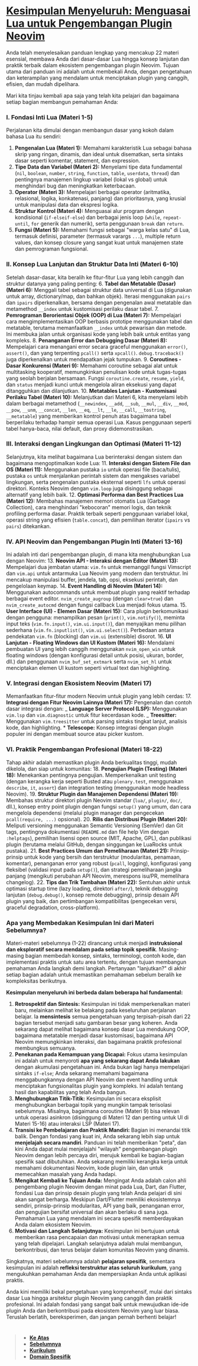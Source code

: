 # [Kesimpulan Menyeluruh: Menguasai Lua untuk Pengembangan Plugin Neovim][1]

Anda telah menyelesaikan panduan lengkap yang mencakup 22 materi esensial, membawa Anda dari dasar-dasar Lua hingga konsep lanjutan dan praktik terbaik dalam ekosistem pengembangan plugin Neovim. Tujuan utama dari panduan ini adalah untuk membekali Anda, dengan pengetahuan dan keterampilan yang mendalam untuk menciptakan plugin yang canggih, efisien, dan mudah dipelihara.

Mari kita tinjau kembali apa saja yang telah kita pelajari dan bagaimana setiap bagian membangun pemahaman Anda:

### I. Fondasi Inti Lua (Materi 1-5)

Perjalanan kita dimulai dengan membangun dasar yang kokoh dalam bahasa Lua itu sendiri:

1.  **Pengenalan Lua (Materi 1):** Memahami karakteristik Lua sebagai bahasa skrip yang ringan, dinamis, dan ideal untuk disematkan, serta sintaks dasar seperti komentar, statement, dan expression.
2.  **Tipe Data dan Variabel (Materi 2):** Menyelami tipe data fundamental (`nil`, `boolean`, `number`, `string`, `function`, `table`, `userdata`, `thread`) dan pentingnya manajemen lingkup variabel (lokal vs global) untuk menghindari bug dan meningkatkan keterbacaan.
3.  **Operator (Materi 3):** Mempelajari berbagai operator (aritmatika, relasional, logika, konkatenasi, panjang) dan prioritasnya, yang krusial untuk manipulasi data dan ekspresi logika.
4.  **Struktur Kontrol (Materi 4):** Menguasai alur program dengan kondisional (`if-elseif-else`) dan berbagai jenis loop (`while`, `repeat-until`, `for` generik dan numerik), serta penggunaan `break` dan `return`.
5.  **Fungsi (Materi 5):** Memahami fungsi sebagai "warga kelas satu" di Lua, termasuk definisi, parameter (termasuk varargs `...`), multiple return values, dan konsep closure yang sangat kuat untuk manajemen state dan pemrograman fungsional.

### II. Konsep Lua Lanjutan dan Struktur Data Inti (Materi 6-10)

Setelah dasar-dasar, kita beralih ke fitur-fitur Lua yang lebih canggih dan struktur datanya yang paling penting: 6. **Tabel dan Metatable (Dasar) (Materi 6):** Menggali tabel sebagai struktur data universal di Lua (digunakan untuk array, dictionary/map, dan bahkan objek). Iterasi menggunakan `pairs` dan `ipairs` diperkenalkan, bersama dengan pengenalan awal metatable dan metamethod `__index` untuk kustomisasi perilaku dasar tabel. 7. **Pemrograman Berorientasi Objek (OOP) di Lua (Materi 7):** Mempelajari cara mengimplementasikan OOP berbasis prototipe menggunakan tabel dan metatable, terutama memanfaatkan `__index` untuk pewarisan dan metode. Ini membuka jalan untuk organisasi kode yang lebih baik untuk entitas yang kompleks. 8. **Penanganan Error dan Debugging Dasar (Materi 8):** Mempelajari cara menangani error secara graceful menggunakan `error()`, `assert()`, dan yang terpenting `pcall()` serta `xpcall()`. `debug.traceback()` juga diperkenalkan untuk mendapatkan jejak tumpukan. 9. **Coroutines - Dasar Konkurensi (Materi 9):** Memahami coroutine sebagai alat untuk multitasking kooperatif, memungkinkan penulisan kode untuk tugas-tugas yang seolah berjalan bersamaan. Fungsi `coroutine.create`, `resume`, `yield`, dan `status` menjadi kunci untuk mengelola aliran eksekusi yang dapat ditangguhkan dan dilanjutkan. 10. **Metatables Lanjutan - Kustomisasi Perilaku Tabel (Materi 10):** Melanjutkan dari Materi 6, kita menyelami lebih dalam berbagai metamethod (`__newindex`, `__add`, `__sub`, `__mul`, `__div`, `__mod`, `__pow`, `__unm`, `__concat`, `__len`, `__eq`, `__lt`, `__le`, `__call`, `__tostring`, `__metatable`) yang memberikan kontrol penuh atas bagaimana tabel berperilaku terhadap hampir semua operasi Lua. Kasus penggunaan seperti tabel hanya-baca, nilai default, dan proxy didemonstrasikan.

### III. Interaksi dengan Lingkungan dan Optimasi (Materi 11-12)

Selanjutnya, kita melihat bagaimana Lua berinteraksi dengan sistem dan bagaimana mengoptimalkan kode Lua: 11. **Interaksi dengan Sistem File dan OS (Materi 11):** Menggunakan pustaka `io` untuk operasi file (baca/tulis), pustaka `os` untuk menjalankan perintah sistem dan mengakses variabel lingkungan, serta pengenalan pustaka eksternal seperti `lfs` untuk operasi direktori. Konteks Neovim dengan `vim.loop` juga disinggung sebagai alternatif yang lebih baik. 12. **Optimasi Performa dan Best Practices Lua (Materi 12):** Membahas manajemen memori otomatis Lua (Garbage Collection), cara menghindari "kebocoran" memori logis, dan teknik profiling performa dasar. Praktik terbaik seperti penggunaan variabel lokal, operasi string yang efisien (`table.concat`), dan pemilihan iterator (`ipairs` vs `pairs`) ditekankan.

### IV. API Neovim dan Pengembangan Plugin Inti (Materi 13-16)

Ini adalah inti dari pengembangan plugin, di mana kita menghubungkan Lua dengan Neovim: 13. **Neovim API - Interaksi dengan Editor (Materi 13):** Mempelajari dua jembatan utama: `vim.fn` untuk memanggil fungsi Vimscript dan `vim.api` untuk antarmuka Lua Neovim yang modern dan terstruktur. Ini mencakup manipulasi buffer, jendela, tab, opsi, eksekusi perintah, dan pengelolaan keymap. 14. **Event Handling di Neovim (Materi 14):** Menggunakan autocommands untuk membuat plugin yang reaktif terhadap berbagai event editor. `nvim_create_augroup` (dengan `clear=true`) dan `nvim_create_autocmd` dengan fungsi callback Lua menjadi fokus utama. 15. **User Interface (UI) - Elemen Dasar (Materi 15):** Cara plugin berkomunikasi dengan pengguna: menampilkan pesan (`print()`, `vim.notify()`), meminta input teks (`vim.fn.input()`, `vim.ui.input()`), dan menyajikan menu pilihan sederhana (`vim.fn.inputlist()`, `vim.ui.select()`). Perbedaan antara pendekatan `vim.fn` (blocking) dan `vim.ui` (extensible) disorot. 16. **UI Lanjutan - Floating Windows dan UI Kustom (Materi 16):** Mendalami pembuatan UI yang lebih canggih menggunakan `nvim_open_win` untuk floating windows (dengan konfigurasi detail untuk posisi, ukuran, border, dll.) dan penggunaan `nvim_buf_set_extmark` serta `nvim_set_hl` untuk menciptakan elemen UI kustom seperti virtual text dan highlighting.

### V. Integrasi dengan Ekosistem Neovim (Materi 17)

Memanfaatkan fitur-fitur modern Neovim untuk plugin yang lebih cerdas: 17. **Integrasi dengan Fitur Neovim Lainnya (Materi 17):** Pengenalan dan contoh dasar integrasi dengan:
_ **Language Server Protocol (LSP):** Menggunakan `vim.lsp` dan `vim.diagnostic` untuk fitur kecerdasan kode.
_ **Treesitter:** Menggunakan `vim.treesitter` untuk parsing sintaks tingkat lanjut, analisis kode, dan highlighting. \* **Telescope:** Konsep integrasi dengan plugin populer ini dengan membuat source atau picker kustom.

### VI. Praktik Pengembangan Profesional (Materi 18-22)

Tahap akhir adalah memastikan plugin Anda berkualitas tinggi, mudah dikelola, dan siap untuk komunitas: 18. **Pengujian Plugin (Testing) (Materi 18):** Menekankan pentingnya pengujian. Memperkenalkan unit testing (dengan kerangka kerja seperti Busted atau `plenary.test`, menggunakan `describe`, `it`, `assert`) dan integration testing (menggunakan mode headless Neovim). 19. **Struktur Plugin dan Manajemen Dependensi (Materi 19):** Membahas struktur direktori plugin Neovim standar (`lua/`, `plugin/`, `doc/`, dll.), konsep entry point plugin dengan fungsi `setup()` yang umum, dan cara mengelola dependensi (melalui plugin manager dan pengecekan `pcall(require, ...)` opsional). 20. **Rilis dan Distribusi Plugin (Materi 20):** Meliputi versioning menggunakan Semantic Versioning (SemVer) dan Git tags, pentingnya dokumentasi (`README.md` dan file help Vim dengan `:helptags`), pemilihan lisensi open source (MIT, Apache, GPL), dan publikasi plugin (terutama melalui GitHub, dengan singgungan ke LuaRocks untuk pustaka). 21. **Best Practices Umum dan Pemeliharaan (Materi 21):** Prinsip-prinsip untuk kode yang bersih dan terstruktur (modularitas, penamaan, komentar), penanganan error yang robust (`pcall`, logging), konfigurasi yang fleksibel (validasi input pada `setup()`), dan strategi pemeliharaan jangka panjang (mengikuti perubahan API Neovim, merespons isu/PR, memelihara changelog). 22. **Tips dan Trik Tambahan (Materi 22):** Sentuhan akhir untuk optimasi startup time (lazy loading, direktori `after/`), teknik debugging lanjutan (`debug.debug()`, konsep remote debugging), prinsip desain API plugin yang baik, dan pertimbangan kompatibilitas (pengecekan versi, graceful degradation, cross-platform).

### Apa yang Membedakan Kesimpulan Ini dari Materi Sebelumnya?

Materi-materi sebelumnya (1-22) dirancang untuk menjadi **instruksional dan eksploratif secara mendalam pada setiap topik spesifik**. Masing-masing bagian membedah konsep, sintaks, terminologi, contoh kode, dan implementasi praktis untuk satu area tertentu, dengan tujuan membangun pemahaman Anda langkah demi langkah. Pertanyaan "lanjutkan?" di akhir setiap bagian adalah untuk memastikan pemahaman sebelum beralih ke kompleksitas berikutnya.

**Kesimpulan menyeluruh ini berbeda dalam beberapa hal fundamental:**

1.  **Retrospektif dan Sintesis:** Kesimpulan ini tidak memperkenalkan materi baru, melainkan melihat ke belakang pada keseluruhan perjalanan belajar. Ia **mensintesis** semua pengetahuan yang terpisah-pisah dari 22 bagian tersebut menjadi satu gambaran besar yang koheren. Anda sekarang dapat melihat bagaimana konsep dasar Lua mendukung OOP, bagaimana metatable menjadi dasar kustomisasi, bagaimana API Neovim memungkinkan interaksi, dan bagaimana praktik profesional membungkus semuanya.
2.  **Penekanan pada Kemampuan yang Dicapai:** Fokus utama kesimpulan ini adalah untuk menyoroti **apa yang sekarang dapat Anda lakukan** dengan akumulasi pengetahuan ini. Anda bukan lagi hanya mempelajari sintaks `if-else`; Anda sekarang memahami bagaimana menggabungkannya dengan API Neovim dan event handling untuk menciptakan fungsionalitas plugin yang kompleks. Ini adalah tentang hasil dan kapabilitas yang telah Anda bangun.
3.  **Menghubungkan Titik-Titik:** Kesimpulan ini secara eksplisit menghubungkan berbagai topik yang mungkin tampak terisolasi sebelumnya. Misalnya, bagaimana coroutine (Materi 9) bisa relevan untuk operasi asinkron (disinggung di Materi 12 dan penting untuk UI di Materi 15-16) atau interaksi LSP (Materi 17).
4.  **Transisi ke Pembelajaran dan Praktik Mandiri:** Bagian ini menandai titik balik. Dengan fondasi yang kuat ini, Anda sekarang lebih siap untuk **menjelajah secara mandiri**. Panduan ini telah memberikan "peta", dan kini Anda dapat mulai menjelajahi "wilayah" pengembangan plugin Neovim dengan lebih percaya diri, merujuk kembali ke bagian-bagian spesifik saat dibutuhkan. Anda sekarang memiliki kerangka kerja untuk memahami dokumentasi Neovim, kode plugin lain, dan untuk memecahkan masalah yang Anda hadapi.
5.  **Mengikat Kembali ke Tujuan Anda:** Mengingat Anda adalah calon ahli pengembang plugin Neovim dengan minat pada Lua, Dart, dan Flutter, fondasi Lua dan prinsip desain plugin yang telah Anda pelajari di sini akan sangat berharga. Meskipun Dart/Flutter memiliki ekosistemnya sendiri, prinsip-prinsip modularitas, API yang baik, penanganan error, dan pengujian bersifat universal dan akan berlaku di sana juga. Pemahaman Lua yang mendalam ini secara spesifik memberdayakan Anda dalam ekosistem Neovim.
6.  **Motivasi dan Langkah Selanjutnya:** Kesimpulan ini bertujuan untuk memberikan rasa pencapaian dan motivasi untuk menerapkan semua yang telah dipelajari. Langkah selanjutnya adalah mulai membangun, berkontribusi, dan terus belajar dalam komunitas Neovim yang dinamis.

Singkatnya, materi sebelumnya adalah **pelajaran spesifik**, sementara kesimpulan ini adalah **refleksi terstruktur atas seluruh kurikulum**, yang mengukuhkan pemahaman Anda dan mempersiapkan Anda untuk aplikasi praktis.

Anda kini memiliki bekal pengetahuan yang komprehensif, mulai dari sintaks dasar Lua hingga arsitektur plugin Neovim yang canggih dan praktik profesional. Ini adalah fondasi yang sangat baik untuk mewujudkan ide-ide plugin Anda dan berkontribusi pada ekosistem Neovim yang luar biasa. Teruslah berlatih, bereksperimen, dan jangan pernah berhenti belajar!

#

> - **[Ke Atas](#)**
> - **[Sebelumnya][3]**
> - **[Kurikulum][2]**
> - **[Domain Spesifik][4]**

[4]: ../../../../../../../README.md
[3]: ../../module/22-tips/README.md
[2]: ../../../../../README.md
[1]: ../../../neovim/README.md
